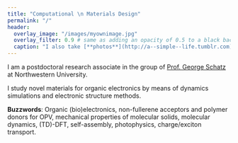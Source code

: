 ```yaml
---
title: "Computational \n Materials Design"
permalink: "/"
header:
  overlay_image: "/images/myownimage.jpg"
  overlay_filter: 0.9 # same as adding an opacity of 0.5 to a black background
  caption: "I also take [**photos**](http://a--simple--life.tumblr.com)"
---
```



I am a postdoctoral research associate in the group of [Prof. George Schatz](http://sites.northwestern.edu/schatz/) at Northwestern University.

I study novel materials for organic electronics by means of dynamics simulations and electronic structure methods.


**Buzzwords**: Organic (bio)electronics, non-fullerene acceptors and polymer donors for OPV,
mechanical properties of molecular solids, molecular dynamics, (TD)-DFT, self-assembly, photophysics, charge/exciton transport.
